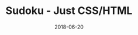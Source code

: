 ---
title: 'Sudoku - Just CSS/HTML'
description: 'Complete a sudoku puzzle without Javascript or server-side interaction.'
gametype: 'easy'
gameid: 98
date: 2018-06-20
tags: []
draft: false
type: 'games'
num19: [{'idx':1,'arr1':[1,2,3,4,5,6,7,8,9],'arr2':[1,2,3,4,5,6,7,8,9]},{'idx':2,'arr1':[1,2,3,4,5,6,7,8,9],'arr2':[1,2,3,4,5,6,7,8,9]},{'idx':3,'arr1':[1,2,3,4,5,6,7,8,9],'arr2':[1,2,3,4,5,6,7,8,9]},{'idx':4,'arr1':[1,2,3,4,5,6,7,8,9],'arr2':[1,2,3,4,5,6,7,8,9]},{'idx':5,'arr1':[1,2,3,4,5,6,7,8,9],'arr2':[1,2,3,4,5,6,7,8,9]},{'idx':6,'arr1':[1,2,3,4,5,6,7,8,9],'arr2':[1,2,3,4,5,6,7,8,9]},{'idx':7,'arr1':[1,2,3,4,5,6,7,8,9],'arr2':[1,2,3,4,5,6,7,8,9]},{'idx':8,'arr1':[1,2,3,4,5,6,7,8,9],'arr2':[1,2,3,4,5,6,7,8,9]},{'idx':9,'arr1':[1,2,3,4,5,6,7,8,9],'arr2':[1,2,3,4,5,6,7,8,9]}]
puzzle: [[1, 0, 0, 8, 0, 0, 0, 0, 9], [0, 0, 4, 0, 3, 1, 7, 0, 0], [0, 8, 0, 9, 0, 0, 0, 4, 0], [0, 3, 0, 0, 1, 0, 2, 0, 4], [0, 6, 0, 5, 0, 3, 0, 7, 0], [8, 0, 1, 0, 2, 0, 0, 3, 0], [0, 5, 0, 0, 0, 8, 0, 9, 0], [0, 0, 8, 3, 6, 0, 4, 0, 0], [3, 0, 0, 0, 0, 2, 0, 0, 5]]
layout: 'sudokucssstatic'
---